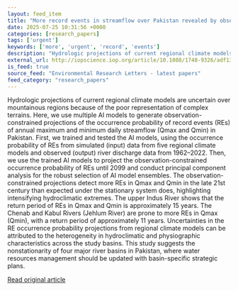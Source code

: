 ```yaml
---
layout: feed_item
title: "More record events in streamflow over Pakistan revealed by observation-constrained projections"
date: 2025-07-25 10:31:56 +0000
categories: [research_papers]
tags: ['urgent']
keywords: ['more', 'urgent', 'record', 'events']
description: "Hydrologic projections of current regional climate models are uncertain over mountainous regions because of the poor representation of complex terrains"
external_url: http://iopscience.iop.org/article/10.1088/1748-9326/adf130
is_feed: true
source_feed: "Environmental Research Letters - latest papers"
feed_category: "research_papers"
---
```


Hydrologic projections of current regional climate models are uncertain over mountainous regions because of the poor representation of complex terrains. Here, we use multiple AI models to generate observation-constrained projections of the occurrence probability of record events (REs) of annual maximum and minimum daily streamflow (Qmax and Qmin) in Pakistan. First, we trained and tested the AI models, using the occurrence probability of REs from simulated (input) data from five regional climate models and observed (output) river discharge data from 1962–2022. Then, we use the trained AI models to project the observation-constrained occurrence probability of REs until 2099 and conduct principal component analysis for the robust selection of AI model ensembles. The observation-constrained projections detect more REs in Qmax and Qmin in the late 21st century than expected under the stationary system does, highlighting intensifying hydroclimatic extremes. The upper Indus River shows that the return period of REs in Qmax and Qmin is approximately 15 years. The Chenab and Kabul Rivers (Jehlum River) are prone to more REs in Qmax (Qmin), with a return period of approximately 11 years. Uncertainties in the RE occurrence probability projections from regional climate models can be attributed to the heterogeneity in hydroclimatic and physiographic characteristics across the study basins. This study suggests the nonstationarity of four major river basins in Pakistan, where water resources management should be updated with basin-specific strategic plans.

[Read original article](http://iopscience.iop.org/article/10.1088/1748-9326/adf130)
